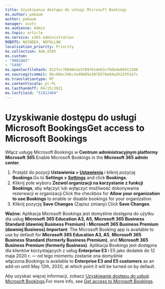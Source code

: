 ```yaml
---
title: Uzyskiwanie dostępu do usługi Microsoft Bookings
ms.author: pebaum
author: pebaum
manager: scotv
ms.audience: Admin
ms.topic: article
ms.service: o365-administration
ROBOTS: NOINDEX, NOFOLLOW
localization_priority: Priority
ms.collection: Adm_O365
ms.custom:
- "9002883"
- "5498"
ms.openlocfilehash: 612fcc70848e1e57897b1de63cf66bde89911208
ms.sourcegitcommit: 8bc60ec34bc1e40685e3976576e04a2623f63a7c
ms.translationtype: MT
ms.contentlocale: pl-PL
ms.lasthandoff: 04/15/2021
ms.locfileid: "51812404"
---
```

# <a name="get-access-to-microsoft-bookings"></a><span data-ttu-id="776a3-102">Uzyskiwanie dostępu do usługi Microsoft Bookings</span><span class="sxs-lookup"><span data-stu-id="776a3-102">Get access to Microsoft Bookings</span></span>

<span data-ttu-id="776a3-103">Włącz usługę Microsoft Bookings w **Centrum administracyjnym platformy Microsoft 365**.</span><span class="sxs-lookup"><span data-stu-id="776a3-103">Enable Microsoft Bookings in the **Microsoft 365 admin center**.</span></span>

1. <span data-ttu-id="776a3-104">Przejdź do pozycji **Ustawienia > [Ustawienia](https://admin.microsoft.com/Adminportal/Home?source=applauncher#/Settings/Services)** i kliknij pozycję **Bookings**.</span><span class="sxs-lookup"><span data-stu-id="776a3-104">Go to **Settings > [Settings](https://admin.microsoft.com/Adminportal/Home?source=applauncher#/Settings/Services)** and click **Bookings**.</span></span>
2. <span data-ttu-id="776a3-105">Kliknij pole wyboru **Zezwól organizacji na korzystanie z funkcji Bookings**, aby włączyć lub wyłączyć możliwość dokonywania rezerwacji w organizacji.</span><span class="sxs-lookup"><span data-stu-id="776a3-105">Click the checkbox for **Allow your organization to use Bookings** to enable or disable bookings for your organization.</span></span>
3. <span data-ttu-id="776a3-106">Kliknij pozycję **Save Changes** (Zapisz zmiany).</span><span class="sxs-lookup"><span data-stu-id="776a3-106">Click **Save Changes**.</span></span>

<span data-ttu-id="776a3-107">**Ważne:** Aplikacja Microsoft Bookings jest domyślnie dostępna do użytku dla usług **Microsoft 365 Education A3, A5,** **Microsoft 365 Business Standard (dawniej Business Premium)** i **Microsoft 365 Business Premium (dawniej Business)**.</span><span class="sxs-lookup"><span data-stu-id="776a3-107">**Important**: The Microsoft Booking app is available to use by default for **Microsoft 365 Education A3, A5**, **Microsoft 365 Business Standard (formerly Business Premium)**, and **Microsoft 365 Business Premium (formerly Business)**.</span></span> <span data-ttu-id="776a3-108">Aplikacja Bookings jest dostępna dla klientów korzystających z usług **Enterprise E3** i E5 jako dodatek do 12 maja 2020 r. — od tego momentu zostanie ona domyślnie włączona.</span><span class="sxs-lookup"><span data-stu-id="776a3-108">Bookings is available to **Enterprise E3 and E5 customers** as an add-on until May 12th, 2020, at which point it will be turned on by default.</span></span>

<span data-ttu-id="776a3-109">Aby uzyskać więcej informacji, zobacz [Uzyskiwanie dostępu do usługi Microsoft Bookings](https://support.microsoft.com/en-us/office/get-access-to-microsoft-bookings-5382dc07-aaa5-45c9-8767-502333b214ce).</span><span class="sxs-lookup"><span data-stu-id="776a3-109">For more info, see [Get access to Microsoft Bookings](https://support.microsoft.com/en-us/office/get-access-to-microsoft-bookings-5382dc07-aaa5-45c9-8767-502333b214ce).</span></span>
